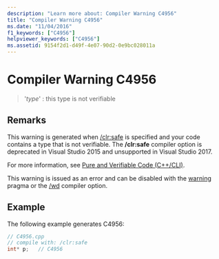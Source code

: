```yaml
---
description: "Learn more about: Compiler Warning C4956"
title: "Compiler Warning C4956"
ms.date: "11/04/2016"
f1_keywords: ["C4956"]
helpviewer_keywords: ["C4956"]
ms.assetid: 9154f2d1-d49f-4e07-90d2-0e9bc028011a
---
```

# Compiler Warning C4956

> '*type*' : this type is not verifiable

## Remarks

This warning is generated when [/clr:safe](../../build/reference/clr-common-language-runtime-compilation.md) is specified and your code contains a type that is not verifiable. The **/clr:safe** compiler option is deprecated in Visual Studio 2015 and unsupported in Visual Studio 2017.

For more information, see [Pure and Verifiable Code (C++/CLI)](../../dotnet/pure-and-verifiable-code-cpp-cli.md).

This warning is issued as an error and can be disabled with the [warning](../../preprocessor/warning.md) pragma or the [/wd](../../build/reference/compiler-option-warning-level.md) compiler option.

## Example

The following example generates C4956:

```cpp
// C4956.cpp
// compile with: /clr:safe
int* p;   // C4956
```
